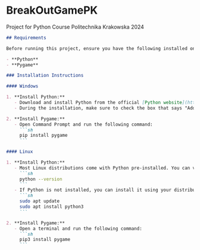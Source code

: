 # BreakOutGamePK
Project for Python Course Politechnika Krakowska 2024

```markdown
## Requirements

Before running this project, ensure you have the following installed on your system:

- **Python**
- **Pygame**

### Installation Instructions

#### Windows

1. **Install Python:**
   - Download and install Python from the official [Python website](https://www.python.org/downloads/).
   - During the installation, make sure to check the box that says "Add Python to PATH".

2. **Install Pygame:**
   - Open Command Prompt and run the following command:
     ```sh
     pip install pygame
     ```

#### Linux

1. **Install Python:**
   - Most Linux distributions come with Python pre-installed. You can verify the installation by running:
     ```sh
     python --version
     ```
   - If Python is not installed, you can install it using your distribution's package manager. For example, on Debian-based systems (like Ubuntu), you can run:
     ```sh
     sudo apt update
     sudo apt install python3
     ```

2. **Install Pygame:**
   - Open a terminal and run the following command:
     ```sh
     pip3 install pygame
     ```
```
